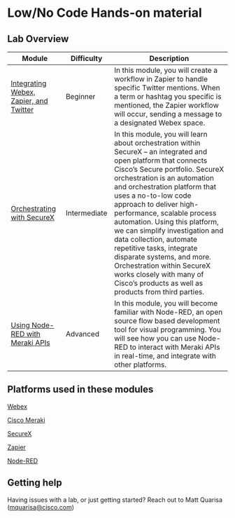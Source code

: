 # Low/No Code Hands-on material

## Lab Overview

|  Module  |  Difficulty  | Description |
|  ---  |  ---  | --- |
|  [Integrating Webex, Zapier, and Twitter](https://developer.cisco.com/learning/modules/business-messaging/collab-webex-zapier/step/1) | Beginner | In this module, you will create a workflow in Zapier to handle specific Twitter mentions. When a term or hashtag you specific is mentioned, the Zapier workflow will occur, sending a message to a designated Webex space. |
|  [Orchestrating with SecureX](https://developer.cisco.com/learning/modules/SecureX-orchestration)| Intermediate | In this module, you will learn about orchestration within SecureX – an integrated and open platform that connects Cisco’s Secure portfolio. SecureX orchestration is an automation and orchestration platform that uses a no-to-low code approach to deliver high-performance, scalable process automation. Using this platform, we can simplify investigation and data collection, automate repetitive tasks, integrate disparate systems, and more. Orchestration within SecureX works closely with many of Cisco’s products as well as products from third parties. |
| [Using Node-RED with Meraki APIs](https://community.meraki.com/t5/Meraki-Node-RED-API-E-Learning/ct-p/apitraining) | Advanced | In this module, you will become familiar with Node-RED, an open source flow based development tool for visual programming. You will see how you can use Node-RED to interact with Meraki APIs in real-time, and integrate with other platforms. |

## Platforms used in these modules

[Webex](https://developer.webex.com/)

[Cisco Meraki](https://developer.cisco.com/meraki/meraki-platform/)

[SecureX](https://developer.cisco.com/securex/)

[Zapier](https://zapier.com/app/dashboard)

[Node-RED](https://nodered.org/about/)

## Getting help

Having issues with a lab, or just getting started? Reach out to Matt Quarisa (mquarisa@cisco.com)

